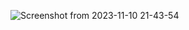 ![Screenshot from 2023-11-10 21-43-54](https://github.com/ChedlyRebai/AdminDashboard/assets/107418294/dc752821-9842-4995-bfff-e1c1d4f2551a)
